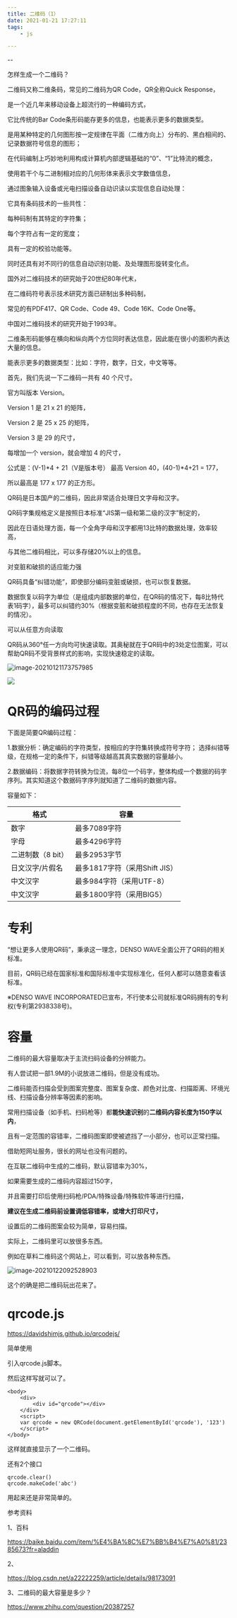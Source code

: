 ```yaml
---
title: 二维码（1）
date: 2021-01-21 17:27:11
tags:
	- js

---
```


--

怎样生成一个二维码？



二维码又称二维条码，常见的二维码为QR Code，QR全称Quick Response，

是一个近几年来移动设备上超流行的一种编码方式，

它比传统的Bar Code条形码能存更多的信息，也能表示更多的数据类型。



是用某种特定的几何图形按一定规律在平面（二维方向上）分布的、黑白相间的、记录数据符号信息的图形；

在代码编制上巧妙地利用构成计算机内部逻辑基础的“0”、“1”比特流的概念，

使用若干个与二进制相对应的几何形体来表示文字数值信息，

通过图象输入设备或光电扫描设备自动识读以实现信息自动处理：

它具有条码技术的一些共性：

每种码制有其特定的字符集；

每个字符占有一定的宽度；

具有一定的校验功能等。

同时还具有对不同行的信息自动识别功能、及处理图形旋转变化点。



国外对二维码技术的研究始于20世纪80年代末，

在二维码符号表示技术研究方面已研制出多种码制，

常见的有PDF417、QR Code、Code 49、Code 16K、Code One等。

中国对二维码技术的研究开始于1993年。



二维条形码能够在横向和纵向两个方位同时表达信息，因此能在很小的面积内表达大量的信息。



能表示更多的数据类型：比如：字符，数字，日文，中文等等。



首先，我们先说一下二维码一共有 40 个尺寸。

官方叫版本 Version。

Version 1 是 21 x 21 的矩阵，

Version 2 是 25 x 25 的矩阵，

Version 3 是 29 的尺寸，

每增加一个 version，就会增加 4 的尺寸，

公式是：(V-1)*4 + 21（V是版本号） 最高 Version 40，(40-1)*4+21 = 177，

所以最高是 177 x 177 的正方形。



QR码是日本国产的二维码，因此非常适合处理日文字母和汉字。

QR码字集规格定义是按照日本标准“JIS第一级和第二级的汉字”制定的，

因此在日语处理方面，每一个全角字母和汉字都用13比特的数据处理，效率较高，

与其他二维码相比，可以多存储20%以上的信息。



对变脏和破损的适应能力强

QR码具备“纠错功能”，即使部分编码变脏或破损，也可以恢复数据。

数据恢复以码字为单位（是组成内部数据的单位，在QR码的情况下，每8比特代表1码字），最多可以纠错约30%（根据变脏和破损程度的不同，也存在无法恢复的情况）。

可以从任意方向读取

QR码从360°任一方向均可快速读取。其奥秘就在于QR码中的3处定位图案，可以帮助QR码不受背景样式的影响，实现快速稳定的读取。

![image-20210121173757985](../images/playopenwrt_pic/image-20210121173757985.png)

![](../images/playopenwrt_pic/20161126233946256)





# QR码的编码过程

下面是简要QR编码过程：

1.数据分析：确定编码的字符类型，按相应的字符集转换成符号字符； 选择纠错等级，在规格一定的条件下，纠错等级越高其真实数据的容量越小。

2.数据编码：将数据字符转换为位流，每8位一个码字，整体构成一个数据的码字序列。其实知道这个数据码字序列就知道了二维码的数据内容。



容量如下：

| 格式              | 容量                          |
| ----------------- | ----------------------------- |
| 数字              | 最多7089字符                  |
| 字母              | 最多4296字符                  |
| 二进制数（8 bit） | 最多2953字节                  |
| 日文汉字/片假名   | 最多1817字符（采用Shift JIS） |
| 中文汉字          | 最多984字符（采用UTF-8）      |
| 中文汉字          | 最多1800字符（采用BIG5）      |

# 专利

“想让更多人使用QR码”，秉承这一理念，DENSO WAVE全面公开了QR码的相关标准。

目前，QR码已经在国家标准和国际标准中实现标准化，任何人都可以随意查看该标准。

※DENSO WAVE INCORPORATED已宣布，不行使本公司就标准QR码拥有的专利权(专利第2938338号)。



# 容量

二维码的最大容量取决于主流扫码设备的分辨能力。

有人尝试把一部1.9M的小说放进二维码，但是没有成功。



二维码能否扫描会受到图案完整度、图案复杂度、颜色对比度、扫描距离、环境光线、扫描设备分辨率等因素的影响。

常用扫描设备（如手机、扫码枪等）都**能快速识别**的**二维码内容长度为150字以内**，

且有一定范围的容错率，二维码图案即使被遮挡了一小部分，也可以正常扫描。



借助短网址服务，很长的网址也没有问题的。

在互联二维码中生成的二维码，默认容错率为30%，

如果需要生成的二维码内容超过150字，

并且需要打印后使用扫码枪/PDA/特殊设备/特殊软件等进行扫描，

**建议在生成二维码前设置调低容错率，或增大打印尺寸，**

设置后的二维码图案会较为简单，容易扫描。



实际上，二维码里可以放很多东西。

例如在草料二维码这个网站上，可以看到，可以放各种东西。

![image-20210122092528903](../images/playopenwrt_pic/image-20210122092528903.png)

这个的确是把二维码玩出花来了。



# qrcode.js

https://davidshimjs.github.io/qrcodejs/

简单使用

引入qrcode.js脚本。

然后这样写就可以了。

```
<body>
    <div>
        <div id="qrcode"></div>
    </div>
    <script>
	var qrcode = new QRCode(document.getElementById('qrcode'), '123')
    </script>
</body>
```

这样就直接显示了一个二维码。

还有2个接口

```
qrcode.clear()
qrcode.makeCode('abc')
```

用起来还是非常简单的。



参考资料

1、百科

https://baike.baidu.com/item/%E4%BA%8C%E7%BB%B4%E7%A0%81/2385673?fr=aladdin

2、

https://blog.csdn.net/a22222259/article/details/98173091

3、二维码的最大容量是多少？

https://www.zhihu.com/question/20387257